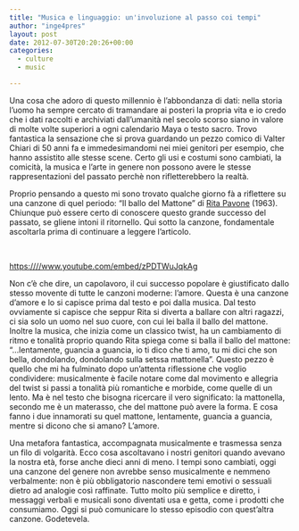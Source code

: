 ```yaml
---
title: "Musica e linguaggio: un'involuzione al passo coi tempi"
author: "inge4pres"
layout: post
date: 2012-07-30T20:20:26+00:00
categories:
  - culture
  - music

---
```

Una cosa che adoro di questo millennio è l&#8217;abbondanza di dati: nella storia l&#8217;uomo ha sempre cercato di tramandare ai posteri la propria vita e io credo che i dati raccolti e archiviati dall&#8217;umanità nel secolo scorso siano in valore di molte volte superiori a ogni calendario Maya o testo sacro. Trovo fantastica la sensazione che si prova guardando un pezzo comico di Valter Chiari di 50 anni fa e immedesimandomi nei miei genitori per esempio, che hanno assistito alle stesse scene. Certo gli usi e costumi sono cambiati, la comicità, la musica e l&#8217;arte in genere non possono avere le stesse rappresentazioni del passato perchè non rifletterebbero la realtà.

Proprio pensando a questo mi sono trovato qualche giorno fà a riflettere su una canzone di quel periodo: &#8220;Il ballo del Mattone&#8221; di <a title="Rita Pavone" href="http://it.wikipedia.org/wiki/Rita_Pavone" target="_blank">Rita Pavone</a> (1963). Chiunque può essere certo di conoscere questo grande successo del passato, se gliene intoni il ritornello. Qui sotto la canzone, fondamentale ascoltarla prima di continuare a leggere l&#8217;articolo.

&nbsp;

<https:////www.youtube.com/embed/zPDTWuJqkAg>
  
Non c&#8217;è che dire, un capolavoro, il cui successo popolare è giustificato dallo stesso movente di tutte le canzoni moderne: l&#8217;amore. Questa è una canzone d&#8217;amore e lo si capisce prima dal testo e poi dalla musica. Dal testo ovviamente si capisce che seppur Rita si diverta a ballare con altri ragazzi, ci sia solo un uomo nel suo cuore, con cui lei balla il ballo del mattone. Inoltre la musica, che inizia come un classico twist, ha un cambiamento di ritmo e tonalità proprio quando Rita spiega come si balla il ballo del mattone: &#8220;&#8230;lentamente, guancia a guancia, io ti dico che ti amo, tu mi dici che son bella, dondolando, dondolando sulla setssa mattonella&#8221;. Questo pezzo è quello che mi ha fulminato dopo un&#8217;attenta riflessione che voglio condividere: musicalmente è facile notare come dal movimento e allegria del twist si passi a tonalità più romantiche e morbide, come quelle di un lento. Ma è nel testo che bisogna ricercare il vero significato: la mattonella, secondo me è un materasso, che del mattone può avere la forma. E cosa fanno i due innamorati su quel mattone, lentamente, guancia a guancia, mentre si dicono che si amano? L&#8217;amore.

Una metafora fantastica, accompagnata musicalmente e trasmessa senza un filo di volgarità. Ecco cosa ascoltavano i nostri genitori quando avevano la nostra età, forse anche dieci anni di meno. I tempi sono cambiati, oggi una canzone del genere non avrebbe senso musicalmente e nemmeno verbalmente: non è più obbligatorio nascondere temi emotivi o sessuali dietro ad analogie così raffinate. Tutto molto più semplice e diretto, i messaggi verbali e musicali sono diventati usa e getta, come i prodotti che consumiamo. Oggi si può comunicare lo stesso episodio con quest&#8217;altra canzone. Godetevela.

&nbsp;

